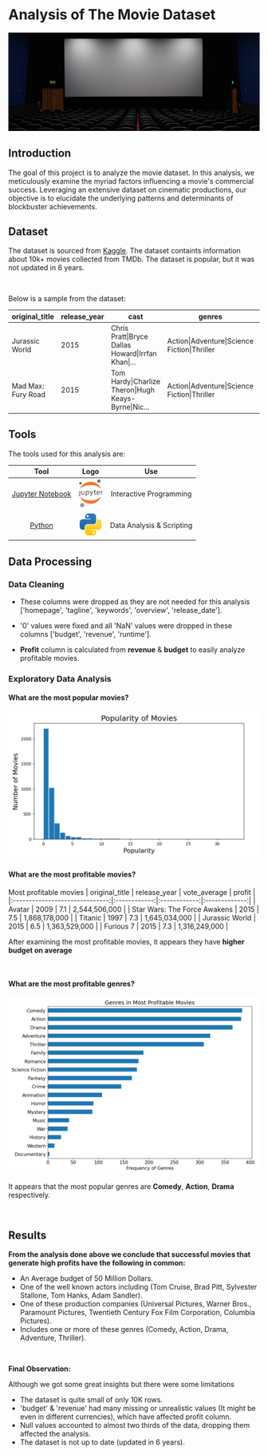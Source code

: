 # Analysis of The Movie Dataset

<img width="%100" src="./assets/header.jpg">

## Introduction
The goal of this project is to analyze the movie dataset. In this analysis, we meticulously examine the myriad factors influencing a movie's commercial success. Leveraging an extensive dataset on cinematic productions, our objective is to elucidate the underlying patterns and determinants of blockbuster achievements.


## Dataset

The dataset is sourced from [Kaggle](https://www.kaggle.com/datasets/juzershakir/tmdb-movies-dataset). The dataset containts information about 10k+ movies collected from TMDb. The dataset is popular, but it was not updated in 6 years.

<br>

Below is a sample from the dataset:

| original_title      | release_year | cast                                                      | genres                                        | popularity | vote_average | budget       |
|---------------------|--------------|--------------------------------------------------------------|-----------------------------------------------|------------|--------------|--------------|
| Jurassic World      | 2015         | Chris Pratt\|Bryce Dallas Howard\|Irrfan Khan\|...           | Action\|Adventure\|Science Fiction\|Thriller | 32.985763  | 6.5          | 150,000,000.0|
| Mad Max: Fury Road  | 2015         | Tom Hardy\|Charlize Theron\|Hugh Keays-Byrne\|Nic...        | Action\|Adventure\|Science Fiction\|Thriller | 28.419936  | 7.1          | 150,000,000.0|x


## Tools

The tools used for this analysis are:

| Tool                       | Logo                                                                 | Use                      |
|:--------------------------:|:--------------------------------------------------------------------:|:------------------------:|
| [Jupyter Notebook](https://jupyter.org/) | <img width="50" src="./assets/Jupyter_Notebook_logo.png">  | Interactive Programming |
| [Python](https://www.python.org/)        | <img width="50" src="./assets/Python_logo.svg">    | Data Analysis & Scripting |

## Data Processing

### Data Cleaning

- These columns were dropped as they are not needed for this analysis ['homepage', 'tagline', 'keywords', 'overview', 'release_date'].

- '0' values were fixed and all 'NaN' values were dropped in these columns ['budget', 'revenue', 'runtime'].

- **Profit** column is calculated from **revenue** & **budget** to easily analyze profitable movies.

### Exploratory Data Analysis


#### What are the most popular movies?

<img width="%100" src="./assets/Popularity_of_movies.png">

<br>

#### What are the most profitable movies?

Most profitable movies
| original_title                 | release_year | vote_average | profit        |
|:------------------------------:|:------------:|:------------:|:-------------:|
| Avatar                         | 2009         | 7.1          | 2,544,506,000 |
| Star Wars: The Force Awakens   | 2015         | 7.5          | 1,868,178,000 |
| Titanic                        | 1997         | 7.3          | 1,645,034,000 |
| Jurassic World                 | 2015         | 6.5          | 1,363,529,000 |
| Furious 7                      | 2015         | 7.3          | 1,316,249,000 |

After examining the most profitable movies, it appears they have **higher budget on average**

<br>

#### What are the most profitable genres?

<img width="%100" src="./assets/Genres_in_Most_Profitable_Movies.png">

It appears that the most popular genres are **Comedy**, **Action**, **Drama** respectively.

<br>

## Results

**From the analysis done above we conclude that successful movies that generate high profits have the following in common:**
- An Average budget of 50 Million Dollars.
- One of the well known actors including (Tom Cruise, Brad Pitt, Sylvester Stallone, Tom Hanks, Adam Sandler).
- One of these production companies (Universal Pictures, Warner Bros., Paramount Pictures, Twentieth Century Fox Film Corporation, Columbia Pictures).
- Includes one or more of these genres (Comedy, Action, Drama, Adventure, Thriller).

<br>

**Final Observation:** 

Although we got some great insights but there were some limitations

- The dataset is quite small of only 10K rows.
- 'budget' & 'revenue' had many missing or unrealistic values (It might be even in different currencies), which have affected profit column.
- Null values accounted to almost two thirds of the data, dropping them affected the analysis.
- The dataset is not up to date (updated in 6 years).
